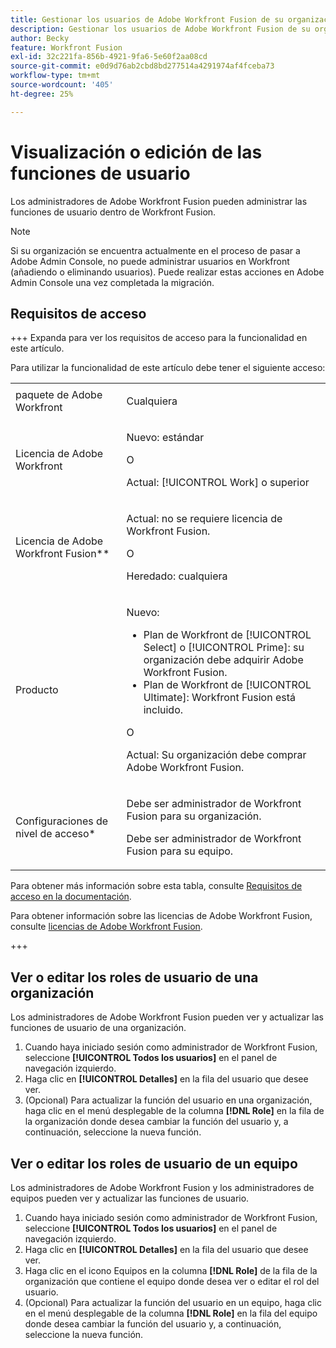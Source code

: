 ```yaml
---
title: Gestionar los usuarios de Adobe Workfront Fusion de su organización
description: Gestionar los usuarios de Adobe Workfront Fusion de su organización
author: Becky
feature: Workfront Fusion
exl-id: 32c221fa-856b-4921-9fa6-5e60f2aa08cd
source-git-commit: e0d9d76ab2cbd8bd277514a4291974af4fceba73
workflow-type: tm+mt
source-wordcount: '405'
ht-degree: 25%

---
```


# Visualización o edición de las funciones de usuario

Los administradores de Adobe Workfront Fusion pueden administrar las funciones de usuario dentro de Workfront Fusion.


>[!NOTE]
>
>Si su organización se encuentra actualmente en el proceso de pasar a Adobe Admin Console, no puede administrar usuarios en Workfront (añadiendo o eliminando usuarios). Puede realizar estas acciones en Adobe Admin Console una vez completada la migración.

## Requisitos de acceso

+++ Expanda para ver los requisitos de acceso para la funcionalidad en este artículo.

Para utilizar la funcionalidad de este artículo debe tener el siguiente acceso:

<table style="table-layout:auto">
 <col> 
 <col> 
 <tbody> 
  <tr> 
   <td role="rowheader">paquete de Adobe Workfront</td> 
   <td> <p>Cualquiera</p> </td> 
  </tr> 
  <tr data-mc-conditions=""> 
   <td role="rowheader">Licencia de Adobe Workfront</td> 
   <td> <p>Nuevo: estándar</p><p>O</p><p>Actual: [!UICONTROL Work] o superior</p> </td> 
  </tr> 
  <tr> 
   <td role="rowheader">Licencia de Adobe Workfront Fusion**</td> 
   <td>
   <p>Actual: no se requiere licencia de Workfront Fusion.</p>
   <p>O</p>
   <p>Heredado: cualquiera </p>
   </td> 
  </tr> 
  <tr> 
   <td role="rowheader">Producto</td> 
   <td>
   <p>Nuevo:</p> <ul><li>Plan de Workfront de [!UICONTROL Select] o [!UICONTROL Prime]: su organización debe adquirir Adobe Workfront Fusion.</li><li>Plan de Workfront de [!UICONTROL Ultimate]: Workfront Fusion está incluido.</li></ul>
   <p>O</p>
   <p>Actual: Su organización debe comprar Adobe Workfront Fusion.</p>
   </td> 
  </tr>
  <tr data-mc-conditions=""> 
   <td role="rowheader">Configuraciones de nivel de acceso*</td>

<td> 
     <p>Debe ser administrador de Workfront Fusion para su organización.</p>
     <p>Debe ser administrador de Workfront Fusion para su equipo.</p>
   </td> 
  </tr> 
   </td> 
  </tr> 
 </tbody> 
</table>

Para obtener más información sobre esta tabla, consulte [Requisitos de acceso en la documentación](/help/workfront-fusion/references/licenses-and-roles/access-level-requirements-in-documentation.md).

Para obtener información sobre las licencias de Adobe Workfront Fusion, consulte [licencias de Adobe Workfront Fusion](/help/workfront-fusion/set-up-and-manage-workfront-fusion/licensing-operations-overview/license-automation-vs-integration.md).

+++

## Ver o editar los roles de usuario de una organización

Los administradores de Adobe Workfront Fusion pueden ver y actualizar las funciones de usuario de una organización.

1. Cuando haya iniciado sesión como administrador de Workfront Fusion, seleccione **[!UICONTROL Todos los usuarios]** en el panel de navegación izquierdo.
1. Haga clic en **[!UICONTROL Detalles]** en la fila del usuario que desee ver.
1. (Opcional) Para actualizar la función del usuario en una organización, haga clic en el menú desplegable de la columna **[!DNL Role]** en la fila de la organización donde desea cambiar la función del usuario y, a continuación, seleccione la nueva función.

## Ver o editar los roles de usuario de un equipo

Los administradores de Adobe Workfront Fusion y los administradores de equipos pueden ver y actualizar las funciones de usuario.

1. Cuando haya iniciado sesión como administrador de Workfront Fusion, seleccione **[!UICONTROL Todos los usuarios]** en el panel de navegación izquierdo.
1. Haga clic en **[!UICONTROL Detalles]** en la fila del usuario que desee ver.
1. Haga clic en el icono Equipos en la columna **[!DNL Role]** de la fila de la organización que contiene el equipo donde desea ver o editar el rol del usuario.
1. (Opcional) Para actualizar la función del usuario en un equipo, haga clic en el menú desplegable de la columna **[!DNL Role]** en la fila del equipo donde desea cambiar la función del usuario y, a continuación, seleccione la nueva función.
